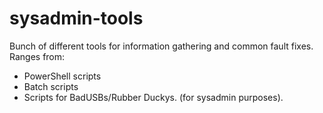 # sysadmin-tools
Bunch of different tools for information gathering and common fault fixes.
Ranges from: 
- PowerShell scripts 
- Batch scripts
- Scripts for BadUSBs/Rubber Duckys. (for sysadmin purposes).
